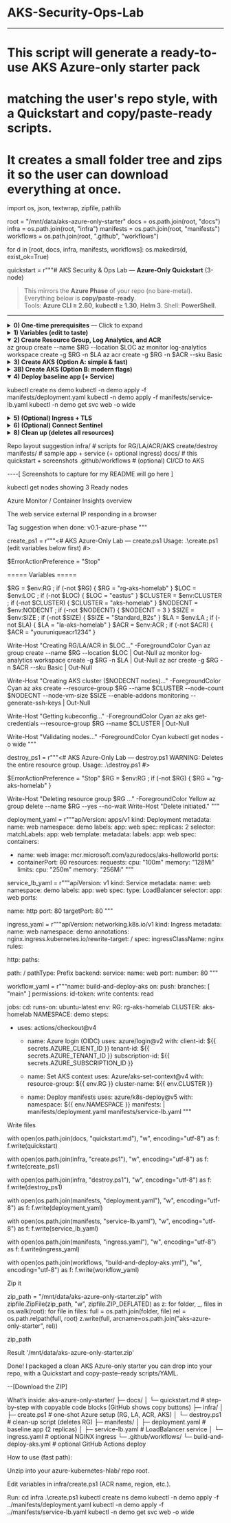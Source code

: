 # AKS-Security-Ops-Lab

----

# This script will generate a ready-to-use AKS Azure-only starter pack
# matching the user's repo style, with a Quickstart and copy/paste-ready scripts.
#
# It creates a small folder tree and zips it so the user can download everything at once.

import os, json, textwrap, zipfile, pathlib

root = "/mnt/data/aks-azure-only-starter"
docs = os.path.join(root, "docs")
infra = os.path.join(root, "infra")
manifests = os.path.join(root, "manifests")
workflows = os.path.join(root, ".github", "workflows")

for d in [root, docs, infra, manifests, workflows]:
    os.makedirs(d, exist_ok=True)

quickstart = r"""# AKS Security & Ops Lab — **Azure-Only Quickstart** (3-node)

> This mirrors the **Azure Phase** of your repo (no bare-metal). Everything below is **copy/paste-ready**.  
> Tools: **Azure CLI ≥ 2.60**, **kubectl ≥ 1.30**, **Helm 3**. Shell: **PowerShell**.

---

<details>
<summary><b>0) One-time prerequisites</b> — Click to expand</summary>

```powershell
# Check Azure CLI
az version

# Install kubectl (if needed)
az aks install-cli
kubectl version --client

# Optional: Helm
choco install kubernetes-helm -y  # Windows + Chocolatey (or use your preferred method)
```
</details>

<details> <summary><b>1) Variables (edit to taste)</b></summary>
$RG       = "rg-aks-homelab"
$LOC      = "eastus"
$CLUSTER  = "aks-homelab"
$NODECNT  = 3
$SIZE     = "Standard_B2s"           # bump if you need more headroom
$LA       = "la-aks-homelab"
$ACR      = "youruniqueacr1234"      # lowercase letters/numbers only
</details>

<details open> <summary><b>2) Create Resource Group, Log Analytics, and ACR</b></summary>
az group create --name $RG --location $LOC
az monitor log-analytics workspace create -g $RG -n $LA
az acr create -g $RG -n $ACR --sku Basic
</details>



<details> <summary><b>3) Create AKS (Option A: simple & fast)</b></summary>

Matches your repo’s "Cluster Provisioning" style.
az aks create `
  --resource-group $RG `
  --name $CLUSTER `
  --node-count $NODECNT `
  --node-vm-size $SIZE `
  --enable-addons monitoring `
  --generate-ssh-keys

az aks get-credentials --resource-group $RG --name $CLUSTER
kubectl get nodes -o wide
</details>


<details> <summary><b>3B) Create AKS (Option B: modern flags)</b></summary>
Enables OIDC/Workload Identity and Azure Monitor metrics from day one.

az aks create `
  -g $RG -n $CLUSTER `
  --node-count $NODECNT --node-vm-size $SIZE `
  --enable-managed-identity `
  --enable-oidc-issuer --enable-workload-identity `
  --attach-acr $ACR `
  --enable-azure-monitor-metrics

az aks get-credentials -g $RG -n $CLUSTER
kubectl get nodes -o wide
</details>



<details open> <summary><b>4) Deploy baseline app (+ Service)</b></summary>

kubectl create ns demo
kubectl -n demo apply -f manifests/deployment.yaml
kubectl -n demo apply -f manifests/service-lb.yaml
kubectl -n demo get svc web -o wide
</details>




<details> <summary><b>5) (Optional) Ingress + TLS</b></summary>

Keep the LoadBalancer service for speed. Later, swap to Ingress by applying manifests/ingress.yaml and changing the Service to ClusterIP.
# Example (if you decide to use NGINX Ingress later)
# helm repo add ingress-nginx https://kubernetes.github.io/ingress-nginx
# helm repo update
# helm install ingress ingress-nginx/ingress-nginx -n ingress-basic --create-namespace
# kubectl -n demo apply -f manifests/ingress.yaml
</details>

<details> <summary><b>6) (Optional) Connect Sentinel</b></summary>

In Azure Portal: Microsoft Sentinel → + Add → select your $LA workspace.

Add the Azure Kubernetes/Container Insights connector.

Verify Container Insights charts are populating and LA has data flowing.

</details>


<details> <summary><b>8) Clean up (deletes all resources)</b></summary>
  # This removes the entire lab resource group
az group delete --name $RG --yes --no-wait

</details>


Repo layout suggestion
infra/            # scripts for RG/LA/ACR/AKS create/destroy
manifests/        # sample app + service (+ optional ingress)
docs/             # this quickstart + screenshots
.github/workflows # (optional) CI/CD to AKS



----[ Screenshots to capture for my README will go here ]

kubectl get nodes showing 3 Ready nodes

Azure Monitor / Container Insights overview

The web service external IP responding in a browser

Tag suggestion when done: v0.1-azure-phase
"""

create_ps1 = r"""<# AKS Azure-Only Lab — create.ps1
Usage: .\create.ps1 (edit variables below first)
#>

$ErrorActionPreference = "Stop"

===== Variables =====

$RG = $env:RG ; if (-not $RG) { $RG = "rg-aks-homelab" }
$LOC = $env:LOC ; if (-not $LOC) { $LOC = "eastus" }
$CLUSTER = $env:CLUSTER ; if (-not $CLUSTER) { $CLUSTER = "aks-homelab" }
$NODECNT = $env:NODECNT ; if (-not $NODECNT) { $NODECNT = 3 }
$SIZE = $env:SIZE ; if (-not $SIZE) { $SIZE = "Standard_B2s" }
$LA = $env:LA ; if (-not $LA) { $LA = "la-aks-homelab" }
$ACR = $env:ACR ; if (-not $ACR) { $ACR = "youruniqueacr1234" }

Write-Host "Creating RG/LA/ACR in $LOC..." -ForegroundColor Cyan
az group create --name $RG --location $LOC | Out-Null
az monitor log-analytics workspace create -g $RG -n $LA | Out-Null
az acr create -g $RG -n $ACR --sku Basic | Out-Null

Write-Host "Creating AKS cluster ($NODECNT nodes)..." -ForegroundColor Cyan
az aks create --resource-group $RG
--name $CLUSTER --node-count $NODECNT
--node-vm-size $SIZE --enable-addons monitoring
--generate-ssh-keys | Out-Null

Write-Host "Getting kubeconfig..." -ForegroundColor Cyan
az aks get-credentials --resource-group $RG --name $CLUSTER | Out-Null

Write-Host "Validating nodes..." -ForegroundColor Cyan
kubectl get nodes -o wide
"""

destroy_ps1 = r"""<# AKS Azure-Only Lab — destroy.ps1
WARNING: Deletes the entire resource group.
Usage: .\destroy.ps1
#>

$ErrorActionPreference = "Stop"
$RG = $env:RG ; if (-not $RG) { $RG = "rg-aks-homelab" }

Write-Host "Deleting resource group $RG ..." -ForegroundColor Yellow
az group delete --name $RG --yes --no-wait
Write-Host "Delete initiated."
"""

deployment_yaml = r"""apiVersion: apps/v1
kind: Deployment
metadata:
name: web
namespace: demo
labels:
app: web
spec:
replicas: 2
selector:
matchLabels:
app: web
template:
metadata:
labels:
app: web
spec:
containers:
- name: web
image: mcr.microsoft.com/azuredocs/aks-helloworld
ports:
- containerPort: 80
resources:
requests:
cpu: "100m"
memory: "128Mi"
limits:
cpu: "250m"
memory: "256Mi"
"""

service_lb_yaml = r"""apiVersion: v1
kind: Service
metadata:
name: web
namespace: demo
labels:
app: web
spec:
type: LoadBalancer
selector:
app: web
ports:

name: http
port: 80
targetPort: 80
"""

ingress_yaml = r"""apiVersion: networking.k8s.io/v1
kind: Ingress
metadata:
name: web
namespace: demo
annotations:
nginx.ingress.kubernetes.io/rewrite-target: /
spec:
ingressClassName: nginx
rules:

http:
paths:

path: /
pathType: Prefix
backend:
service:
name: web
port:
number: 80
"""

workflow_yaml = r"""name: build-and-deploy-aks
on:
push:
branches: [ "main" ]
permissions:
id-token: write
contents: read

jobs:
cd:
runs-on: ubuntu-latest
env:
RG: rg-aks-homelab
CLUSTER: aks-homelab
NAMESPACE: demo
steps:
- uses: actions/checkout@v4

  - name: Azure login (OIDC)
    uses: azure/login@v2
    with:
      client-id: ${{ secrets.AZURE_CLIENT_ID }}
      tenant-id: ${{ secrets.AZURE_TENANT_ID }}
      subscription-id: ${{ secrets.AZURE_SUBSCRIPTION_ID }}

  - name: Set AKS context
    uses: Azure/aks-set-context@v4
    with:
      resource-group: ${{ env.RG }}
      cluster-name: ${{ env.CLUSTER }}

  - name: Deploy manifests
    uses: azure/k8s-deploy@v5
    with:
      namespace: ${{ env.NAMESPACE }}
      manifests: |
        manifests/deployment.yaml
        manifests/service-lb.yaml
"""

Write files

with open(os.path.join(docs, "quickstart.md"), "w", encoding="utf-8") as f:
f.write(quickstart)

with open(os.path.join(infra, "create.ps1"), "w", encoding="utf-8") as f:
f.write(create_ps1)

with open(os.path.join(infra, "destroy.ps1"), "w", encoding="utf-8") as f:
f.write(destroy_ps1)

with open(os.path.join(manifests, "deployment.yaml"), "w", encoding="utf-8") as f:
f.write(deployment_yaml)

with open(os.path.join(manifests, "service-lb.yaml"), "w", encoding="utf-8") as f:
f.write(service_lb_yaml)

with open(os.path.join(manifests, "ingress.yaml"), "w", encoding="utf-8") as f:
f.write(ingress_yaml)

with open(os.path.join(workflows, "build-and-deploy-aks.yml"), "w", encoding="utf-8") as f:
f.write(workflow_yaml)

Zip it

zip_path = "/mnt/data/aks-azure-only-starter.zip"
with zipfile.ZipFile(zip_path, "w", zipfile.ZIP_DEFLATED) as z:
for folder, _, files in os.walk(root):
for file in files:
full = os.path.join(folder, file)
rel = os.path.relpath(full, root)
z.write(full, arcname=os.path.join("aks-azure-only-starter", rel))

zip_path

Result
'/mnt/data/aks-azure-only-starter.zip'


Done! I packaged a clean AKS Azure-only starter you can drop into your repo, with a Quickstart and copy-paste–ready scripts/YAML.

--[Download the ZIP]


What’s inside:
aks-azure-only-starter/
├─ docs/
│  └─ quickstart.md                # step-by-step with copyable code blocks (GitHub shows copy buttons)
├─ infra/
│  ├─ create.ps1                   # one-shot Azure setup (RG, LA, ACR, AKS)
│  └─ destroy.ps1                  # clean-up script (deletes RG)
├─ manifests/
│  ├─ deployment.yaml              # baseline app (2 replicas)
│  ├─ service-lb.yaml              # LoadBalancer service
│  └─ ingress.yaml                 # optional NGINX ingress
└─ .github/workflows/
   └─ build-and-deploy-aks.yml     # optional GitHub Actions deploy


   How to use (fast path):

Unzip into your azure-kubernetes-hlab/ repo root.

Edit variables in infra/create.ps1 (ACR name, region, etc.).

Run:
cd infra
.\create.ps1
kubectl create ns demo
kubectl -n demo apply -f ../manifests/deployment.yaml
kubectl -n demo apply -f ../manifests/service-lb.yaml
kubectl -n demo get svc web -o wide

